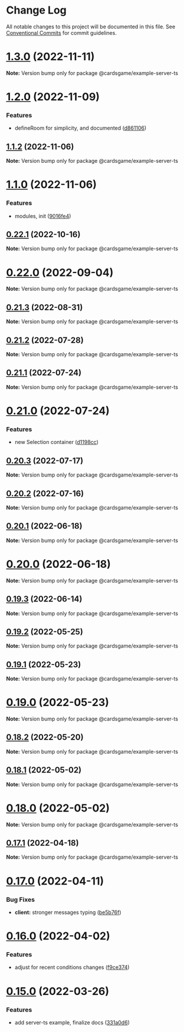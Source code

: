 # Change Log

All notable changes to this project will be documented in this file.
See [Conventional Commits](https://conventionalcommits.org) for commit guidelines.

# [1.3.0](https://github.com/Zielak/cardsGame/compare/v1.2.0...v1.3.0) (2022-11-11)

**Note:** Version bump only for package @cardsgame/example-server-ts





# [1.2.0](https://github.com/Zielak/cardsGame/compare/v1.1.2...v1.2.0) (2022-11-09)


### Features

* defineRoom for simplicity, and documented ([d861106](https://github.com/Zielak/cardsGame/commit/d861106339882890128c433e4a0543a1b6e8838d))





## [1.1.2](https://github.com/Zielak/cardsGame/compare/v1.1.1...v1.1.2) (2022-11-06)

**Note:** Version bump only for package @cardsgame/example-server-ts





# [1.1.0](https://github.com/Zielak/cardsGame/compare/v0.22.1...v1.1.0) (2022-11-06)


### Features

* modules, init ([9016fe4](https://github.com/Zielak/cardsGame/commit/9016fe4be7bb99ad8fcb7732b4e04379d9f9cde9))





## [0.22.1](https://github.com/Zielak/cardsGame/compare/v0.22.0...v0.22.1) (2022-10-16)

**Note:** Version bump only for package @cardsgame/example-server-ts





# [0.22.0](https://github.com/Zielak/cardsGame/compare/v0.21.4...v0.22.0) (2022-09-04)

**Note:** Version bump only for package @cardsgame/example-server-ts





## [0.21.3](https://github.com/Zielak/cardsGame/compare/v0.21.2...v0.21.3) (2022-08-31)

**Note:** Version bump only for package @cardsgame/example-server-ts





## [0.21.2](https://github.com/Zielak/cardsGame/compare/v0.21.1...v0.21.2) (2022-07-28)

**Note:** Version bump only for package @cardsgame/example-server-ts





## [0.21.1](https://github.com/Zielak/cardsGame/compare/v0.21.0...v0.21.1) (2022-07-24)

**Note:** Version bump only for package @cardsgame/example-server-ts





# [0.21.0](https://github.com/Zielak/cardsGame/compare/v0.20.3...v0.21.0) (2022-07-24)


### Features

* new Selection container ([d1198cc](https://github.com/Zielak/cardsGame/commit/d1198cc17b2c6b445946150ee6e4e9e329a05097))





## [0.20.3](https://github.com/Zielak/cardsGame/compare/v0.20.2...v0.20.3) (2022-07-17)

**Note:** Version bump only for package @cardsgame/example-server-ts





## [0.20.2](https://github.com/Zielak/cardsGame/compare/v0.20.1...v0.20.2) (2022-07-16)

**Note:** Version bump only for package @cardsgame/example-server-ts





## [0.20.1](https://github.com/Zielak/cardsGame/compare/v0.20.0...v0.20.1) (2022-06-18)

**Note:** Version bump only for package @cardsgame/example-server-ts





# [0.20.0](https://github.com/Zielak/cardsGame/compare/v0.19.3...v0.20.0) (2022-06-18)

**Note:** Version bump only for package @cardsgame/example-server-ts





## [0.19.3](https://github.com/Zielak/cardsGame/compare/v0.19.2...v0.19.3) (2022-06-14)

**Note:** Version bump only for package @cardsgame/example-server-ts





## [0.19.2](https://github.com/Zielak/cardsGame/compare/v0.19.1...v0.19.2) (2022-05-25)

**Note:** Version bump only for package @cardsgame/example-server-ts





## [0.19.1](https://github.com/Zielak/cardsGame/compare/v0.19.0...v0.19.1) (2022-05-23)

**Note:** Version bump only for package @cardsgame/example-server-ts





# [0.19.0](https://github.com/Zielak/cardsGame/compare/v0.18.2...v0.19.0) (2022-05-23)

**Note:** Version bump only for package @cardsgame/example-server-ts





## [0.18.2](https://github.com/Zielak/cardsGame/compare/v0.18.1...v0.18.2) (2022-05-20)

**Note:** Version bump only for package @cardsgame/example-server-ts





## [0.18.1](https://github.com/Zielak/cardsGame/compare/v0.18.0...v0.18.1) (2022-05-02)

**Note:** Version bump only for package @cardsgame/example-server-ts





# [0.18.0](https://github.com/Zielak/cardsGame/compare/v0.17.1...v0.18.0) (2022-05-02)

**Note:** Version bump only for package @cardsgame/example-server-ts





## [0.17.1](https://github.com/Zielak/cardsGame/compare/v0.17.0...v0.17.1) (2022-04-18)

**Note:** Version bump only for package @cardsgame/example-server-ts





# [0.17.0](https://github.com/Zielak/cardsGame/compare/v0.16.1...v0.17.0) (2022-04-11)


### Bug Fixes

* **client:** stronger messages typing ([be5b76f](https://github.com/Zielak/cardsGame/commit/be5b76f2cd87a9234924d577a0f26b5bcf3e2ea0))





# [0.16.0](https://github.com/Zielak/cardsGame/compare/v0.15.0...v0.16.0) (2022-04-02)


### Features

* adjust for recent conditions changes ([f9ce374](https://github.com/Zielak/cardsGame/commit/f9ce37421f9f26ef18d377a00ca5c8c009208b9a))





# [0.15.0](https://github.com/Zielak/cardsGame/compare/v0.14.1...v0.15.0) (2022-03-26)


### Features

* add server-ts example, finalize docs ([331a0d6](https://github.com/Zielak/cardsGame/commit/331a0d6fa53db2f7e233deb3fc1b1d151fd9f683))
